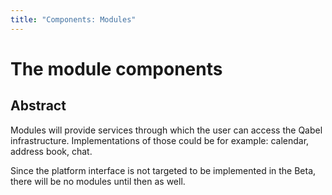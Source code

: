 ```yaml
---
title: "Components: Modules"
---
```

# The module components
## Abstract

Modules will provide services through which the user can access the Qabel infrastructure. Implementations of those could be for example: calendar, address book, chat.

Since the platform interface is not targeted to be implemented in the Beta, there will be no modules until then as well.